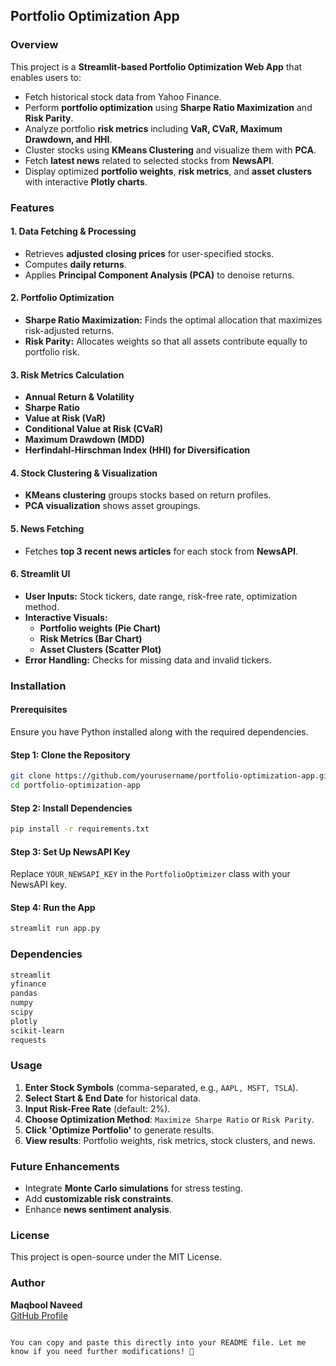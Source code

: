 ## Portfolio Optimization App

### Overview

This project is a **Streamlit-based Portfolio Optimization Web App** that enables users to:

- Fetch historical stock data from Yahoo Finance.
- Perform **portfolio optimization** using **Sharpe Ratio Maximization** and **Risk Parity**.
- Analyze portfolio **risk metrics** including **VaR, CVaR, Maximum Drawdown, and HHI**.
- Cluster stocks using **KMeans Clustering** and visualize them with **PCA**.
- Fetch **latest news** related to selected stocks from **NewsAPI**.
- Display optimized **portfolio weights**, **risk metrics**, and **asset clusters** with interactive **Plotly charts**.

### Features

#### 1. Data Fetching & Processing

- Retrieves **adjusted closing prices** for user-specified stocks.
- Computes **daily returns**.
- Applies **Principal Component Analysis (PCA)** to denoise returns.

#### 2. Portfolio Optimization

- **Sharpe Ratio Maximization:** Finds the optimal allocation that maximizes risk-adjusted returns.
- **Risk Parity:** Allocates weights so that all assets contribute equally to portfolio risk.

#### 3. Risk Metrics Calculation

- **Annual Return & Volatility**
- **Sharpe Ratio**
- **Value at Risk (VaR)**
- **Conditional Value at Risk (CVaR)**
- **Maximum Drawdown (MDD)**
- **Herfindahl-Hirschman Index (HHI) for Diversification**

#### 4. Stock Clustering & Visualization

- **KMeans clustering** groups stocks based on return profiles.
- **PCA visualization** shows asset groupings.

#### 5. News Fetching

- Fetches **top 3 recent news articles** for each stock from **NewsAPI**.

#### 6. Streamlit UI

- **User Inputs:** Stock tickers, date range, risk-free rate, optimization method.
- **Interactive Visuals:**
  - **Portfolio weights (Pie Chart)**
  - **Risk Metrics (Bar Chart)**
  - **Asset Clusters (Scatter Plot)**
- **Error Handling:** Checks for missing data and invalid tickers.

### Installation

#### Prerequisites

Ensure you have Python installed along with the required dependencies.

#### Step 1: Clone the Repository

```bash
git clone https://github.com/yourusername/portfolio-optimization-app.git
cd portfolio-optimization-app
```

#### Step 2: Install Dependencies

```bash
pip install -r requirements.txt
```

#### Step 3: Set Up NewsAPI Key

Replace `YOUR_NEWSAPI_KEY` in the `PortfolioOptimizer` class with your NewsAPI key.

#### Step 4: Run the App

```bash
streamlit run app.py
```

### Dependencies

```txt
streamlit
yfinance
pandas
numpy
scipy
plotly
scikit-learn
requests
```

### Usage

1. **Enter Stock Symbols** (comma-separated, e.g., `AAPL, MSFT, TSLA`).
2. **Select Start & End Date** for historical data.
3. **Input Risk-Free Rate** (default: 2%).
4. **Choose Optimization Method**: `Maximize Sharpe Ratio` or `Risk Parity`.
5. **Click 'Optimize Portfolio'** to generate results.
6. **View results**: Portfolio weights, risk metrics, stock clusters, and news.

### Future Enhancements

- Integrate **Monte Carlo simulations** for stress testing.
- Add **customizable risk constraints**.
- Enhance **news sentiment analysis**.

### License

This project is open-source under the MIT License.

### Author

**Maqbool Naveed**  
[GitHub Profile](https://github.com/Naveed233)
```

You can copy and paste this directly into your README file. Let me know if you need further modifications! 🚀
